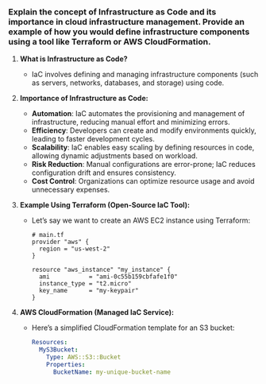 ### Explain the concept of Infrastructure as Code and its importance in cloud infrastructure management. Provide an example of how you would define infrastructure components using a tool like Terraform or AWS CloudFormation.

1.  **What is Infrastructure as Code?**
    
    -   IaC involves defining and managing infrastructure components (such as servers, networks, databases, and storage) using code.
   
2.  **Importance of Infrastructure as Code:**
    
    -   **Automation**: IaC automates the provisioning and management of infrastructure, reducing manual effort and minimizing errors.
    -   **Efficiency**: Developers can create and modify environments quickly, leading to faster development cycles.
    -   **Scalability**: IaC enables easy scaling by defining resources in code, allowing dynamic adjustments based on workload.
    -   **Risk Reduction**: Manual configurations are error-prone; IaC reduces configuration drift and ensures consistency.
    -   **Cost Control**: Organizations can optimize resource usage and avoid unnecessary expenses.
3.  **Example Using Terraform (Open-Source IaC Tool):**
    
    -   Let’s say we want to create an AWS EC2 instance using Terraform:
        
        ```hcl
        # main.tf
        provider "aws" {
          region = "us-west-2"
        }
        
        resource "aws_instance" "my_instance" {
          ami           = "ami-0c55b159cbfafe1f0"
          instance_type = "t2.micro"
          key_name      = "my-keypair"
        }
        
        ```
        
   
4.  **AWS CloudFormation (Managed IaC Service):**
    
    -   Here’s a simplified CloudFormation template for an S3 bucket:
        
        ```yaml
        Resources:
          MyS3Bucket:
            Type: AWS::S3::Bucket
            Properties:
              BucketName: my-unique-bucket-name
        
        ```
        
  